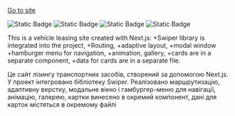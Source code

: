 [Go to site](https://lease-cars-henna.vercel.app/)

![Static Badge](https://img.shields.io/badge/next-js) ![Static Badge](https://img.shields.io/badge/html-scss) ![Static Badge](https://img.shields.io/badge/scss-html) ![Static Badge](https://img.shields.io/badge/jsx-html?logoColor=yellow)




This is a vehicle leasing site created with Next.js:
+Swiper library is integrated into the project,
+Routing, 
+adaptive layout, 
+modal window 
+hamburger menu for navigation, 
+animation, gallery, 
+cards are in a separate component, 
+data for cards are in a separate file.

Це сайт лізингу транспортних засобів, створений за допомогою Next.js. У проект інтегровано бібліотеку Swiper. Реалізовано маршрутизацію, адаптивну верстку, модальне вікно і гамбургер-меню для навігації, анімацію, галерею, картки винесено в окремий компонент, дані для карток містяться в окремому файлі
